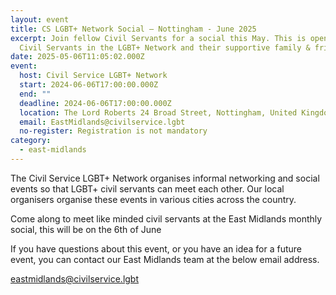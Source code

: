 ```yaml
---
layout: event
title: CS LGBT+ Network Social – Nottingham - June 2025
excerpt: Join fellow Civil Servants for a social this May. This is open to all
  Civil Servants in the LGBT+ Network and their supportive family & friends
date: 2025-05-06T11:05:02.000Z
event:
  host: Civil Service LGBT+ Network
  start: 2024-06-06T17:00:00.000Z
  end: ""
  deadline: 2024-06-06T17:00:00.000Z
  location: The Lord Roberts 24 Broad Street, Nottingham, United Kingdom
  email: EastMidlands@civilservice.lgbt
  no-register: Registration is not mandatory
category:
  - east-midlands
---
```

The Civil Service LGBT+ Network organises informal networking and social events so that LGBT+ civil servants can meet each other. Our local organisers organise these events in various cities across the country.

Come along to meet like minded civil servants at the East Midlands monthly social, this will be on the 6th of June

If you have questions about this event, or you have an idea for a future event, you can contact our East Midlands team at the below email address.

[eastmidlands@civilservice.lgbt](mailto:eastmidlands@civilservice.lgbt)